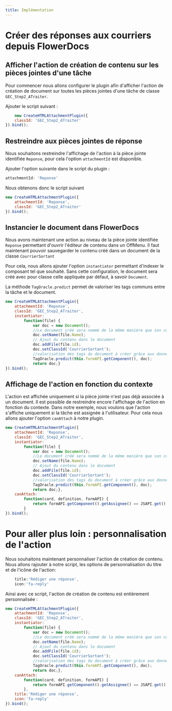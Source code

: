 ```yaml
---
title: Implémentation
---
```


# Créer des réponses aux courriers depuis FlowerDocs

## Afficher l'action de création de contenu sur les pièces jointes d'une tâche
Pour commencer nous allons configurer le plugin afin d'afficher l'action de création de document sur toutes les pièces jointes d'une tâche de classe `GEC_Step2_ATraiter`. 

Ajouter le script suivant : 
```javascript
    new CreateHTMLAttachmentPlugin({
	classId: 'GEC_Step2_ATraiter'
}).bind();
```

## Restreindre aux pièces jointes de réponse
Nous souhaitons restreindre l'affichage de l'action à la pièce jointe identifiée `Reponse`, pour cela l'option `attachmentId` est disponible.

Ajouter l'option suivante dans le script du plugin : 

```javascript
attachmentId: 'Reponse'
```
Nous obtenons donc le script suivant 
```javascript
new CreateHTMLAttachmentPlugin({
	attachmentId: 'Reponse',
	classId: 'GEC_Step2_ATraiter'
}).bind();
```

## Instancier le document dans FlowerDocs 
Nous avons maintenant une action au niveau de la pièce jointe identifiée `Reponse` permettant d'ouvrir l'éditeur de contenu dans un OffMenu. Il faut maintenant pouvoir sauvegarder le contenu créé dans un document de la classe `CourrierSortant`

Pour cela, nous allons ajouter l'option `instantiator` permettant d'indexer le composant tel que souhaité. Sans cette configuration, le document sera créé avec pour classe celle appliquée par défaut, à savoir `Document`.

La méthode `TagOracle.predict` permet de valoriser les tags communs entre la tâche et le document.

```javascript
new CreateHTMLAttachmentPlugin({
	attachmentId: 'Reponse',
	classId: 'GEC_Step2_ATraiter',
	instantiator:
		function(file) {
			var doc = new Document();
			//Le document créé sera nommé de la même manière que son contenu
			doc.setName(file.Name);
			// Ajout du contenu dans le document
			doc.addFile(file.id);
			doc.setClassId('CourrierSortant');
			//valorisation des tags du document à créer grâce aux données de la tâche ouverte
			TagOracle.predict(this.formAPI.getComponent(), doc);
			return doc;}
}).bind();
```

## Affichage de l'action en fonction du contexte
L'action est affichée uniquement si la pièce jointe n'est pas déjà associée à un document. Il est possible de restreindre encore l'affichage de l'action en fonction du contexte. Dans notre exemple, nous voulons que l'action s'affiche uniquement si la tâche est assignée à l'utilisateur. Pour cela nous allons ajouter l'option `canAttach` à notre plugin. 

```javascript
new CreateHTMLAttachmentPlugin({
	attachmentId: 'Reponse',
	classId: 'GEC_Step2_ATraiter',
	instantiator:
		function(file) {
			var doc = new Document();
			//Le document créé sera nommé de la même manière que son contenu
			doc.setName(file.Name);
			// Ajout du contenu dans le document
			doc.addFile(file.id);
			doc.setClassId('CourrierSortant');
			//valorisation des tags du document à créer grâce aux données de la tâche ouverte
			TagOracle.predict(this.formAPI.getComponent(), doc);
			return doc;},
	canAttach:
		function(card, definition, formAPI) {
			return formAPI.getComponent().getAssignee() == JSAPI.get().getUserAPI().getId();
		}
}).bind();
```


# Pour aller plus loin : personnalisation de l'action
Nous souhaitons maintenant personnaliser l'action de création de contenu. Nous allons rajouter à notre script, les options de personnalisation du titre et de l'icône de l'action: 
```javascript
	title:'Rédiger une réponse',
	icon:'fa-reply'
```
Ainsi avec ce script, l'action de création de contenu est entièrement personnalisée : 
```javascript
new CreateHTMLAttachmentPlugin({
	attachmentId: 'Reponse',
	classId: 'GEC_Step2_ATraiter',
	instantiator:
		function(file) {
			var doc = new Document();
			//Le document créé sera nommé de la même manière que son contenu
			doc.setName(file.Name);
			// Ajout du contenu dans le document
			doc.addFile(file.id);
			doc.setClassId('CourrierSortant');
			//valorisation des tags du document à créer grâce aux données de la tâche ouverte
			TagOracle.predict(this.formAPI.getComponent(), doc);
			return doc;},
	canAttach:
		function(card, definition, formAPI) {
			return formAPI.getComponent().getAssignee() == JSAPI.get().getUserAPI().getId();
		},
	title:'Rédiger une réponse',
	icon:'fa-reply'
}).bind();
```
